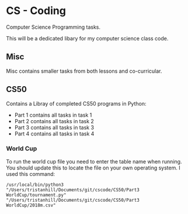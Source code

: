 # CS - Coding
Computer Science Programming tasks.

This will be a dedicated libary for my computer science class code. 

## Misc 
Misc contains smaller tasks from both lessons and co-curricular.


## CS50
Contains a Libray of completed CS50 programs in Python:
- Part 1 contains all tasks in task 1
- Part 2 contains all tasks in task 2
- Part 3 contains all tasks in task 3
- Part 4 contains all tasks in task 4



### World Cup

To run the world cup file you need to enter the table name when running. You should update this to locate the file on your own operating system. I used this command:
```
/usr/local/bin/python3 "/Users/tristanhill/Documents/git/cscode/CS50/Part3 WorldCup/tournament.py" "/Users/tristanhill/Documents/git/cscode/CS50/Part3 WorldCup/2018m.csv"
```